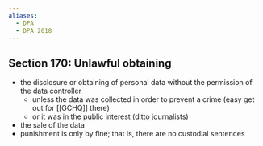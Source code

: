 ```yaml
---
aliases:
  - DPA
  - DPA 2018
---
```

## Section 170: Unlawful obtaining
- the disclosure or obtaining of personal data without the permission of the data controller
	- unless the data was collected in order to prevent a crime (easy get out for [[GCHQ]] there)
	- or it was in the public interest (ditto journalists)
- the sale of the data
- punishment is only by fine; that is, there are no custodial sentences
